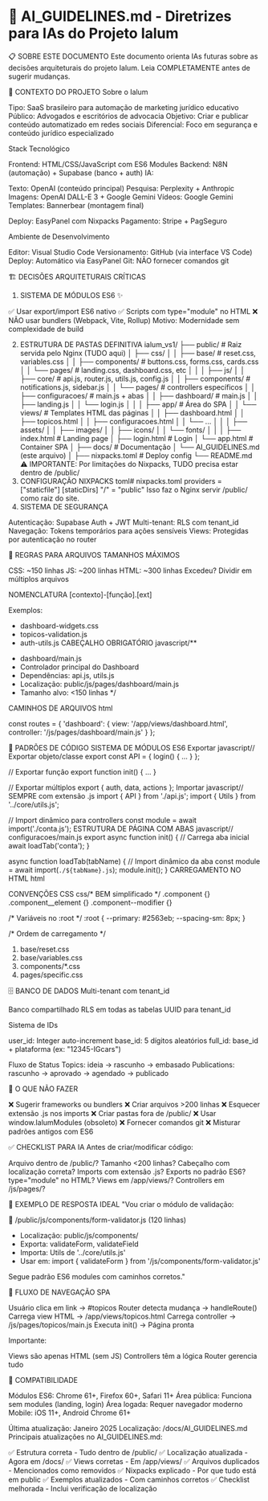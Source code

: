# 🤖 AI_GUIDELINES.md - Diretrizes para IAs do Projeto Ialum
📋 SOBRE ESTE DOCUMENTO
Este documento orienta IAs futuras sobre as decisões arquiteturais do projeto Ialum. Leia COMPLETAMENTE antes de sugerir mudanças.

🎯 CONTEXTO DO PROJETO
Sobre o Ialum

Tipo: SaaS brasileiro para automação de marketing jurídico educativo
Público: Advogados e escritórios de advocacia
Objetivo: Criar e publicar conteúdo automatizado em redes sociais
Diferencial: Foco em segurança e conteúdo jurídico especializado

Stack Tecnológico

Frontend: HTML/CSS/JavaScript com ES6 Modules
Backend: N8N (automação) + Supabase (banco + auth)
IA:

Texto: OpenAI (conteúdo principal)
Pesquisa: Perplexity + Anthropic
Imagens: OpenAI DALL-E 3 + Google Gemini
Vídeos: Google Gemini
Templates: Bannerbear (montagem final)


Deploy: EasyPanel com Nixpacks
Pagamento: Stripe + PagSeguro

Ambiente de Desenvolvimento

Editor: Visual Studio Code
Versionamento: GitHub (via interface VS Code)
Deploy: Automático via EasyPanel
Git: NÃO fornecer comandos git


🏗️ DECISÕES ARQUITETURAIS CRÍTICAS
1. SISTEMA DE MÓDULOS ES6 ✨

✅ Usar export/import ES6 nativo
✅ Scripts com type="module" no HTML
❌ NÃO usar bundlers (Webpack, Vite, Rollup)
Motivo: Modernidade sem complexidade de build

2. ESTRUTURA DE PASTAS DEFINITIVA
ialum_vs1/
├── public/              # Raiz servida pelo Nginx (TUDO aqui)
│   ├── css/
│   │   ├── base/       # reset.css, variables.css
│   │   ├── components/ # buttons.css, forms.css, cards.css
│   │   └── pages/      # landing.css, dashboard.css, etc
│   │
│   ├── js/
│   │   ├── core/       # api.js, router.js, utils.js, config.js
│   │   ├── components/ # notifications.js, sidebar.js
│   │   └── pages/      # controllers específicos
│   │       ├── configuracoes/  # main.js + abas
│   │       ├── dashboard/      # main.js
│   │       ├── landing.js
│   │       └── login.js
│   │
│   ├── app/            # Área do SPA
│   │   └── views/      # Templates HTML das páginas
│   │       ├── dashboard.html
│   │       ├── topicos.html
│   │       ├── configuracoes.html
│   │       └── ...
│   │
│   ├── assets/
│   │   ├── images/
│   │   ├── icons/
│   │   └── fonts/
│   │
│   ├── index.html      # Landing page
│   ├── login.html      # Login
│   └── app.html        # Container SPA
│
├── docs/               # Documentação
│   └── AI_GUIDELINES.md (este arquivo)
│
├── nixpacks.toml      # Deploy config
└── README.md
⚠️ IMPORTANTE: Por limitações do Nixpacks, TUDO precisa estar dentro de /public/
3. CONFIGURAÇÃO NIXPACKS
toml# nixpacks.toml
providers = ["staticfile"]
[staticDirs]
"/" = "public"
Isso faz o Nginx servir /public/ como raiz do site.
4. SISTEMA DE SEGURANÇA

Autenticação: Supabase Auth + JWT
Multi-tenant: RLS com tenant_id
Navegação: Tokens temporários para ações sensíveis
Views: Protegidas por autenticação no router


📏 REGRAS PARA ARQUIVOS
TAMANHOS MÁXIMOS

CSS: ~150 linhas
JS: ~200 linhas
HTML: ~300 linhas
Excedeu? Dividir em múltiplos arquivos

NOMENCLATURA
[contexto]-[função].[ext]

Exemplos:
- dashboard-widgets.css
- topicos-validation.js
- auth-utils.js
CABEÇALHO OBRIGATÓRIO
javascript/**
 * dashboard/main.js
 * Controlador principal do Dashboard
 * Dependências: api.js, utils.js
 * Localização: public/js/pages/dashboard/main.js
 * Tamanho alvo: <150 linhas
 */
 
CAMINHOS DE ARQUIVOS
html<!-- CSS - sempre absoluto -->
<link rel="stylesheet" href="/css/pages/landing.css">

<!-- JS com modules -->
<script type="module" src="/js/core/app.js"></script>

<!-- Views no Router -->
const routes = {
    'dashboard': {
        view: '/app/views/dashboard.html',
        controller: '/js/pages/dashboard/main.js'
    }
};

🔧 PADRÕES DE CÓDIGO
SISTEMA DE MÓDULOS ES6
Exportar
javascript// Exportar objeto/classe
export const API = {
    login() { ... }
};

// Exportar função
export function init() { ... }

// Exportar múltiplos
export { auth, data, actions };
Importar
javascript// SEMPRE com extensão .js
import { API } from './api.js';
import { Utils } from '../core/utils.js';

// Import dinâmico para controllers
const module = await import('./conta.js');
ESTRUTURA DE PÁGINA COM ABAS
javascript// configuracoes/main.js
export async function init() {
    // Carrega aba inicial
    await loadTab('conta');
}

async function loadTab(tabName) {
    // Import dinâmico da aba
    const module = await import(`./${tabName}.js`);
    module.init();
}
CARREGAMENTO NO HTML
html<!-- app.html - apenas o essencial -->
<script type="module" src="/js/core/app.js"></script>

<!-- login.html - sem modules (compatibilidade) -->
<script src="/js/core/config.js"></script>
<script src="/js/core/utils.js"></script>
<script src="/js/core/api.js"></script>
<script src="/js/pages/login.js"></script>
CONVENÇÕES CSS
css/* BEM simplificado */
.component {}
.component__element {}
.component--modifier {}

/* Variáveis no :root */
:root {
    --primary: #2563eb;
    --spacing-sm: 8px;
}

/* Ordem de carregamento */
1. base/reset.css
2. base/variables.css
3. components/*.css
4. pages/specific.css

🗄️ BANCO DE DADOS
Multi-tenant com tenant_id

Banco compartilhado
RLS em todas as tabelas
UUID para tenant_id

Sistema de IDs

user_id: Integer auto-increment
base_id: 5 dígitos aleatórios
full_id: base_id + plataforma (ex: "12345-IGcars")

Fluxo de Status
Topics: ideia → rascunho → embasado
Publications: rascunho → aprovado → agendado → publicado

🚫 O QUE NÃO FAZER

❌ Sugerir frameworks ou bundlers
❌ Criar arquivos >200 linhas
❌ Esquecer extensão .js nos imports
❌ Criar pastas fora de /public/
❌ Usar window.IalumModules (obsoleto)
❌ Fornecer comandos git
❌ Misturar padrões antigos com ES6


✅ CHECKLIST PARA IA
Antes de criar/modificar código:

 Arquivo dentro de /public/?
 Tamanho <200 linhas?
 Cabeçalho com localização correta?
 Imports com extensão .js?
 Exports no padrão ES6?
 type="module" no HTML?
 Views em /app/views/?
 Controllers em /js/pages/?


📝 EXEMPLO DE RESPOSTA IDEAL
"Vou criar o módulo de validação:

📄 /public/js/components/form-validator.js (120 linhas)
- Localização: public/js/components/
- Exporta: validateForm, validateField
- Importa: Utils de '../core/utils.js'
- Usar em: import { validateForm } from '/js/components/form-validator.js'

Segue padrão ES6 modules com caminhos corretos."

🔄 FLUXO DE NAVEGAÇÃO SPA

Usuário clica em link → #topicos
Router detecta mudança → handleRoute()
Carrega view HTML → /app/views/topicos.html
Carrega controller → /js/pages/topicos/main.js
Executa init() → Página pronta

Importante:

Views são apenas HTML (sem JS)
Controllers têm a lógica
Router gerencia tudo


📱 COMPATIBILIDADE

Módulos ES6: Chrome 61+, Firefox 60+, Safari 11+
Área pública: Funciona sem modules (landing, login)
Área logada: Requer navegador moderno
Mobile: iOS 11+, Android Chrome 61+


Última atualização: Janeiro 2025
Localização: /docs/AI_GUIDELINES.md
</artifact>
Principais atualizações no AI_GUIDELINES.md:

✅ Estrutura correta - Tudo dentro de /public/
✅ Localização atualizada - Agora em /docs/
✅ Views corretas - Em /app/views/
✅ Arquivos duplicados - Mencionados como removidos
✅ Nixpacks explicado - Por que tudo está em public
✅ Exemplos atualizados - Com caminhos corretos
✅ Checklist melhorada - Inclui verificação de localização